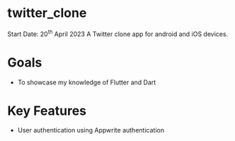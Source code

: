 # twitter_clone
Start Date: 20<sup>th</sup> April 2023
A Twitter clone app for android and iOS devices.

# Goals
- To showcase my knowledge of Flutter and Dart

# Key Features
- User authentication using Appwrite authentication
